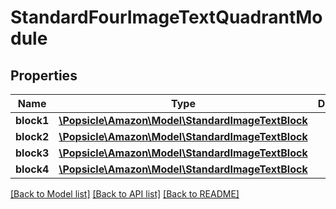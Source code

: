 # StandardFourImageTextQuadrantModule

## Properties
Name | Type | Description | Notes
------------ | ------------- | ------------- | -------------
**block1** | [**\Popsicle\Amazon\Model\StandardImageTextBlock**](StandardImageTextBlock.md) |  | 
**block2** | [**\Popsicle\Amazon\Model\StandardImageTextBlock**](StandardImageTextBlock.md) |  | 
**block3** | [**\Popsicle\Amazon\Model\StandardImageTextBlock**](StandardImageTextBlock.md) |  | 
**block4** | [**\Popsicle\Amazon\Model\StandardImageTextBlock**](StandardImageTextBlock.md) |  | 

[[Back to Model list]](../../README.md#documentation-for-models) [[Back to API list]](../../README.md#documentation-for-api-endpoints) [[Back to README]](../../README.md)

